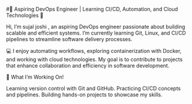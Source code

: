  #🌟 Aspiring DevOps Engineer | Learning CI/CD, Automation, and Cloud Technologies 🌟
 
Hi, I’m sujal joshi , an aspiring DevOps engineer passionate about building scalable and efficient systems. I’m currently learning Git, Linux, and CI/CD pipelines to streamline software delivery processes.

💻 I enjoy automating workflows, exploring containerization with Docker, and working with cloud technologies. My goal is to contribute to projects that enhance collaboration and efficiency in software development.

🚀 What I’m Working On!

Learning version control with Git and GitHub.
Practicing CI/CD concepts and pipelines.
Building hands-on projects to showcase my skills.
